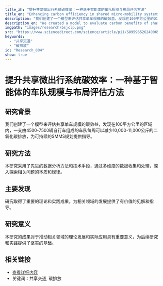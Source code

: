 ```yaml
---
title_zh: "提升共享微出行系统碳效率：一种基于智能体的车队规模与布局评估方法"
title_en: "Enhancing carbon efficiency in shared micro-mobility systems: An agent-based fleet size and layout assessment approach"
description: "我们创建了一个模型来评估共享单车规模的碳效益，发现在100平方公里的区域内，一支由4500-7500辆自行车组成的车队每周可以减少10,000-11,000公斤的二氧化碳排放，为可持续的SMMS规划提供指导。"
description_en: "We created a model to evaluate carbon benefits of shared bike scales, finding that a fleet of 4500–7500 bikes in a 100 km2 area can reduce weekly CO2 emissions by 10,000–11,000 kg, guiding sustainable SMMS planning."
imgpath: "images/research/bsjclp.png"
src: "https://www.sciencedirect.com/science/article/pii/S0959652624006565"
keywords:
  - "共享交通"
  - "碳排放"
id: "Research_004"
show: true
---
```


# 提升共享微出行系统碳效率：一种基于智能体的车队规模与布局评估方法
## 研究背景

我们创建了一个模型来评估共享单车规模的碳效益，发现在100平方公里的区域内，一支由4500-7500辆自行车组成的车队每周可以减少10,000-11,000公斤的二氧化碳排放，为可持续的SMMS规划提供指导。

## 研究方法

本研究采用了先进的数据分析方法和技术手段，通过多维度的数据收集和处理，深入探索相关问题的本质和规律。

## 主要发现

研究取得了重要的理论和实践成果，为相关领域的发展提供了有价值的见解和指导。

## 研究意义

本研究的成果对于推动相关领域的理论发展和实际应用具有重要意义，为后续研究和实践提供了坚实的基础。

## 相关链接

- [查看详细内容](https://www.sciencedirect.com/science/article/pii/S0959652624006565)
- 关键词：共享交通, 碳排放
